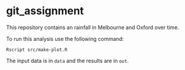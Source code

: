 # git_assignment
This repository contains an rainfall in Melbourne and Oxford over time.

To run this analysis use the following command:

```
Rscript src/make-plot.R
```

The input data is in `data` and the results are in `out`.
